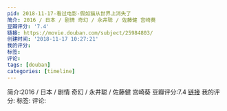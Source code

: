 ```yaml
---
pid: 2018-11-17-看过电影-假如猫从世界上消失了
简介: 2016 / 日本 / 剧情 奇幻 / 永井聪 / 佐藤健 宫崎葵
豆瓣评分: '7.4'
链接: https://movie.douban.com/subject/25984803/
创建时间: '2018-11-17 10:27:21'
我的评分:
标签:
评论:
tags: [douban]
categories: [timeline]
---
```

简介:2016 / 日本 / 剧情 奇幻 / 永井聪 / 佐藤健 宫崎葵
豆瓣评分:7.4
[链接](https://movie.douban.com/subject/25984803/)
我的评分:
标签:
评论:
